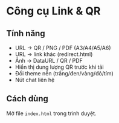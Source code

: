 # Công cụ Link & QR

## Tính năng
- URL → QR / PNG / PDF (A3/A4/A5/A6)
- URL → link khác (redirect.html)
- Ảnh → DataURL / QR / PDF
- Hiển thị dung lượng QR trước khi tải
- Đổi theme nền (trắng/đen/vàng/đỏ/tím)
- Nút chat liên hệ

## Cách dùng
Mở file `index.html` trong trình duyệt.
